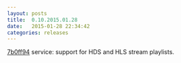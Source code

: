 ```yaml
---
layout: posts
title:  0.10.2015.01.28
date:   2015-01-28 22:34:42
categories: releases
---
```


[7b0ff94](https://github.com/spaam/svtplay-dl/commit/7b0ff94) service: support for HDS and HLS stream playlists.